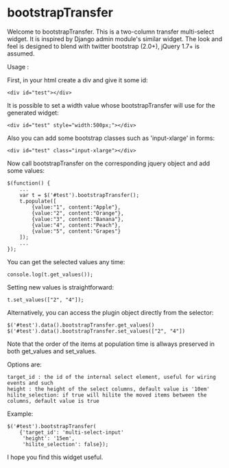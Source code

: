 bootstrapTransfer
=================

Welcome to bootstrapTransfer. This is a two-column transfer multi-select widget. It is
inspired by Django admin module's similar widget. The look and feel is designed to blend with
twitter bootstrap (2.0+), jQuery 1.7+ is assumed.

Usage :

First, in your html create a div and give it some id:

    <div id="test"></div>

It is possible to set a width value whose bootstrapTransfer will use for the generated widget:

    <div id="test" style="width:500px;"></div>
	
Also you can add some bootstrap classes such as 'input-xlarge' in forms:
	
    <div id="test" class="input-xlarge"></div>
	
Now call bootstrapTransfer on the corresponding jquery object and add some values:

    $(function() {
        ...
        var t = $('#test').bootstrapTransfer();
        t.populate([
            {value:"1", content:"Apple"},
            {value:"2", content:"Orange"},
            {value:"3", content:"Banana"},
            {value:"4", content:"Peach"},
            {value:"5", content:"Grapes"}
        ]);
        ...
    });

You can get the selected values any time:

    console.log(t.get_values());

Setting new values is straightforward:

    t.set_values(["2", "4"]);
	
Alternatively, you can access the plugin object directly from the selector:

	$('#test').data().bootstrapTransfer.get_values()
	$('#test').data().bootstrapTransfer.set_values(["2", "4"])

Note that the order of the items at population time is allways preserved in both get_values and set_values.

Options are:

    target_id : the id of the internal select element, useful for wiring events and such
	height : the height of the select columns, default value is '10em'
	hilite_selection: if true will hilite the moved items between the columns, default value is true
	
Example:	

    $('#test').bootstrapTransfer(
        {'target_id': 'multi-select-input'
         'height': '15em',
         'hilite_selection': false});

I hope you find this widget useful.